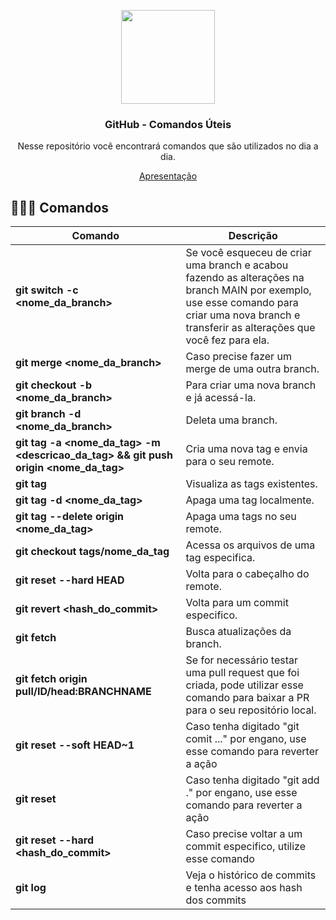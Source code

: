 <p align="center">
 
<img src="https://www.nicepng.com/png/full/52-520535_free-files-github-github-icon-png-white.png" width="150">
<h3 align="center">GitHub - Comandos Úteis</h3>

<p align="center">Nesse repositório você encontrará comandos que são utilizados no dia a dia.</p>
<p align="center"><a href="https://docs.google.com/presentation/d/1MUGOmkU1VH8HdjD3rP4Rr4PyHQ_VtfSzShA08pXtwJU/edit?usp=sharing">Apresentação</a></p>
</p>

## 👨🏿‍💻 Comandos


| Comando | Descrição |
|--|--|
|    **git switch -c <nome_da_branch>** | Se você esqueceu de criar uma branch e acabou fazendo as alterações na branch MAIN por exemplo, use esse comando para criar uma nova branch e transferir as alterações que você fez para ela. |
|    **git merge <nome_da_branch>** | Caso precise fazer um merge de uma outra branch.
|    **git checkout -b <nome_da_branch>** | Para criar uma nova branch e já acessá-la.
|    **git branch -d <nome_da_branch>** | Deleta uma branch.
|    **git tag -a <nome_da_tag> -m <descricao_da_tag> && git push origin <nome_da_tag>** | Cria uma nova tag e envia para o seu remote.
|    **git tag** | Visualiza as tags existentes.
|    **git tag -d <nome_da_tag>** | Apaga uma tag localmente.
|    **git tag --delete origin <nome_da_tag>** | Apaga uma tags no seu remote.
|    **git checkout tags/nome_da_tag** | Acessa os arquivos de uma tag especifica.
|    **git reset --hard HEAD** | Volta para o cabeçalho do remote.
|    **git revert <hash_do_commit>** | Volta para um commit especifico.
|    **git fetch** | Busca atualizações da branch.
|    **git fetch origin pull/ID/head:BRANCHNAME** | Se for necessário testar uma pull request que foi criada, pode utilizar esse comando para baixar a PR para o seu repositório local.
|    **git reset --soft HEAD~1** | Caso tenha digitado "git comit ..." por engano, use esse comando para reverter a ação
|    **git reset** | Caso tenha digitado "git add ." por engano, use esse comando para reverter a ação
|    **git reset --hard <hash_do_commit>** | Caso precise voltar a um commit especifico, utilize esse comando
|    **git log** | Veja o histórico de commits e tenha acesso aos hash dos commits
